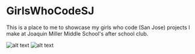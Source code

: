 # GirlsWhoCodeSJ

This is a place to me to showcase my girls who code (San Jose) projects I make at Joaquin Miller Middle School's after school club.

 ![alt text](https://photos.prnewswire.com/prnvar/20150619/224416LOGO)
 ![alt text](http://teacherweb.com/CA/MillerMiddleSchool/Moser/mustang-2.jpg)
